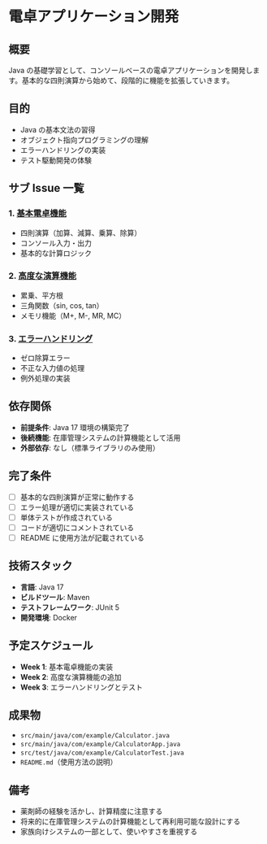 # 電卓アプリケーション開発

## 概要

Java の基礎学習として、コンソールベースの電卓アプリケーションを開発します。基本的な四則演算から始めて、段階的に機能を拡張していきます。

## 目的

- Java の基本文法の習得
- オブジェクト指向プログラミングの理解
- エラーハンドリングの実装
- テスト駆動開発の体験

## サブ Issue 一覧

### 1. [基本電卓機能](./01-basic-calculator.md)

- 四則演算（加算、減算、乗算、除算）
- コンソール入力・出力
- 基本的な計算ロジック

### 2. [高度な演算機能](./02-advanced-operations.md)

- 累乗、平方根
- 三角関数（sin, cos, tan）
- メモリ機能（M+, M-, MR, MC）

### 3. [エラーハンドリング](./03-error-handling.md)

- ゼロ除算エラー
- 不正な入力値の処理
- 例外処理の実装

## 依存関係

- **前提条件**: Java 17 環境の構築完了
- **後続機能**: 在庫管理システムの計算機能として活用
- **外部依存**: なし（標準ライブラリのみ使用）

## 完了条件

- [ ] 基本的な四則演算が正常に動作する
- [ ] エラー処理が適切に実装されている
- [ ] 単体テストが作成されている
- [ ] コードが適切にコメントされている
- [ ] README に使用方法が記載されている

## 技術スタック

- **言語**: Java 17
- **ビルドツール**: Maven
- **テストフレームワーク**: JUnit 5
- **開発環境**: Docker

## 予定スケジュール

- **Week 1**: 基本電卓機能の実装
- **Week 2**: 高度な演算機能の追加
- **Week 3**: エラーハンドリングとテスト

## 成果物

- `src/main/java/com/example/Calculator.java`
- `src/main/java/com/example/CalculatorApp.java`
- `src/test/java/com/example/CalculatorTest.java`
- `README.md`（使用方法の説明）

## 備考

- 薬剤師の経験を活かし、計算精度に注意する
- 将来的に在庫管理システムの計算機能として再利用可能な設計にする
- 家族向けシステムの一部として、使いやすさを重視する

